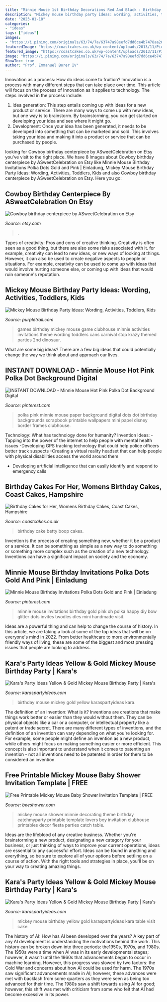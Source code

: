 ```yaml
---
title: "Minnie Mouse 1st Birthday Decorations Red And Black : Birthday Mouse Mickey Gold Yellow Karaspartyideas Kara"
description: "Mickey mouse birthday party ideas: wording, activities, toddlers, kids"
date: "2023-01-18"
categories:
- "ideas"
tags: ["ideas"]
images:
- "https://i.pinimg.com/originals/63/74/7a/63747a98eefd7dd6ce4b7478aa209b3c.jpg"
featuredImage: "https://coastcakes.co.uk/wp-content/uploads/2013/11/Picture-35989s.jpg"
featured_image: "https://coastcakes.co.uk/wp-content/uploads/2013/11/Picture-35989s.jpg"
image: "https://i.pinimg.com/originals/63/74/7a/63747a98eefd7dd6ce4b7478aa209b3c.jpg"
ShowToc: true
author: "Prof. Emmanuel Borer IV"
---
```



Innovation as a process: How do ideas come to fruition?
Innovation is a process with many different steps that can take place over time. This article will focus on the process of Innovation as it applies to technology. The steps involved in the process include: 
1. Idea generation: This step entails coming up with ideas for a new product or service. There are many ways to come up with new ideas, but one way is to brainstorm. By brainstorming, you can get started on developing your idea and see where it might go. 
2. Development: Once your idea has been generated, it needs to be developed into something that can be marketed and sold. This involves taking your idea and making it into a product or service that can be purchased by people. 

	

		
looking for Cowboy birthday centerpiece by ASweetCelebration on Etsy you've visit to the right place. We have 8 Images about Cowboy birthday centerpiece by ASweetCelebration on Etsy like Minnie Mouse Birthday Invitations Polka Dots Gold and Pink | Einladung, Mickey Mouse Birthday Party Ideas: Wording, Activities, Toddlers, Kids and also Cowboy birthday centerpiece by ASweetCelebration on Etsy. Here you go:
		
    
## Cowboy Birthday Centerpiece By ASweetCelebration On Etsy

<img loading=lazy src="https://img0.etsystatic.com/000/0/5802038/il_fullxfull.254963290.jpg" onerror="this.onerror=null;this.src='https://tse2.mm.bing.net/th?id=OIP.TAUmRhV29CJKO-9KO4zNZAHaNK&amp;pid=15.1';" alt="Cowboy birthday centerpiece by ASweetCelebration on Etsy">

_Source: etsy.com_

>. 

	

Types of creativity: Pros and cons of creative thinking.
Creativity is often seen as a good thing, but there are also some risks associated with it. for example, creativity can lead to new ideas, or new ways of looking at things. However, it can also be used to create negative aspects to people or situations. For example, creativity can be used to come up with ideas that would involve hurting someone else, or coming up with ideas that would ruin someone's reputation.

    
## Mickey Mouse Birthday Party Ideas: Wording, Activities, Toddlers, Kids

<img loading=lazy src="http://partytrail.s3.amazonaws.com/blog/wp-content/uploads/2015/06/4b5a900530cda9e24d1b17a4a9388c19.jpg" onerror="this.onerror=null;this.src='https://tse4.mm.bing.net/th?id=OIP.S1qQBTDNqeJNGxekqTiMGQHaJ4&amp;pid=15.1';" alt="Mickey Mouse Birthday Party Ideas: Wording, Activities, Toddlers, Kids">

_Source: purpletrail.com_

>games birthday mickey mouse game clubhouse minnie activities invitations theme wording toddlers cans carnival stop krazy themed parties 2nd dinosaur. 

	

What are some big ideas?
There are a few big ideas that could potentially change the way we think about and approach our lives.

    
## INSTANT DOWNLOAD - Minnie Mouse Hot Pink Polka Dot Background Digital

<img loading=lazy src="https://i.pinimg.com/736x/f6/8a/f4/f68af469e4126cf311e9f8d4555733c7--photo-backgrounds-pink-white.jpg" onerror="this.onerror=null;this.src='https://tse1.mm.bing.net/th?id=OIP.0RLaRaOe2z3ROoqHARJNvAHaJl&amp;pid=15.1';" alt="INSTANT DOWNLOAD - Minnie Mouse Hot Pink Polka Dot Background Digital">

_Source: pinterest.com_

>polka pink minnie mouse paper background digital dots dot birthday backgrounds scrapbook printable wallpapers mini papel disney border frames clubhouse. 

	

Technology: What has technology done for humanity?
Invention Ideas: 
-Tapping into the power of the internet to help people with mental health issues 
-Developing GPS tracking technology that could help police officers better track suspects 
-Creating a virtual reality headset that can help people with physical disabilities access the world around them 
- Developing artificial intelligence that can easily identify and respond to emergency calls

    
## Birthday Cakes For Her, Womens Birthday Cakes, Coast Cakes, Hampshire

<img loading=lazy src="https://coastcakes.co.uk/wp-content/uploads/2013/11/Picture-35989s.jpg" onerror="this.onerror=null;this.src='https://tse1.mm.bing.net/th?id=OIP.zfCZj5YVu3nmG_iLedo7_wHaLc&amp;pid=15.1';" alt="Birthday Cakes for Her, Womens Birthday Cakes, Coast Cakes, Hampshire">

_Source: coastcakes.co.uk_

>birthday cake betty boop cakes. 

	

Invention is the process of creating something new, whether it be a product or a service. It can be something as simple as a new way to do something or something more complex such as the creation of a new technology. Inventions can have a significant impact on society and the economy.

    
## Minnie Mouse Birthday Invitations Polka Dots Gold And Pink | Einladung

<img loading=lazy src="https://i.pinimg.com/originals/63/74/7a/63747a98eefd7dd6ce4b7478aa209b3c.jpg" onerror="this.onerror=null;this.src='https://tse4.mm.bing.net/th?id=OIP.kTHlUPr85BZFoZ9ISPwztQHaFw&amp;pid=15.1';" alt="Minnie Mouse Birthday Invitations Polka Dots Gold and Pink | Einladung">

_Source: pinterest.com_

>minnie mouse invitations birthday gold pink oh polka happy diy bow glitter dots invites twodles dles mini handmade visit. 

	

Ideas are a powerful thing and can help to change the course of history. In this article, we are taking a look at some of the top ideas that will be on everyone's mind in 2022. From better healthcare to more environmentally friendly ways of living, these are some of the biggest and most pressing issues that people are looking to address.

    
## Kara&#039;s Party Ideas Yellow &amp; Gold Mickey Mouse Birthday Party | Kara&#039;s

<img loading=lazy src="https://karaspartyideas.com/wp-content/uploads/2017/12/Yellow-Gold-Mickey-Mouse-Birthday-Party-via-Karas-Party-Ideas-KarasPartyIdeas.com2_.jpg" onerror="this.onerror=null;this.src='https://tse2.mm.bing.net/th?id=OIP.T9kCsoq_TLN8EdZbGv6qJQHaLm&amp;pid=15.1';" alt="Kara&#039;s Party Ideas Yellow &amp; Gold Mickey Mouse Birthday Party | Kara&#039;s">

_Source: karaspartyideas.com_

>birthday mouse mickey gold yellow karaspartyideas kara. 

	

The definition of an invention: What is it?
Inventions are creations that make things work better or easier than they would without them. They can be physical objects like a car or a computer, or intellectual property like a patent or trade secret. There are many different types of inventions, and the definition of an invention can vary depending on what you're looking for. For example, some people might define an invention as a new product, while others might focus on making something easier or more efficient. This concept is also important to understand when it comes to patenting an invention - not all inventions need to be patented in order for them to be considered an invention.

    
## Free Printable Mickey Mouse Baby Shower Invitation Template | FREE

<img loading=lazy src="https://www.beeshower.com/wp-content/uploads/2017/05/47-1.jpg" onerror="this.onerror=null;this.src='https://tse2.mm.bing.net/th?id=OIP.UaxtIHPrfM_Np6qaG1DFdgHaJ3&amp;pid=15.1';" alt="Free Printable Mickey Mouse Baby Shower Invitation Template | FREE">

_Source: beeshower.com_

>mickey mouse shower minnie decorating theme birthday catchmyparty printable template lovers boy invitation clubhouse printables decor fiesta parties catch table. 

	

Ideas are the lifeblood of any creative business. Whether you're brainstorming a new product, designating a new category for your business, or just thinking of ways to improve your current operations, ideas are essential to any successful effort. Ideas can be found in anything and everything, so be sure to explore all of your options before settling on a course of action. With the right tools and strategies in place, you'll be on your way to creating amazing things.

    
## Kara&#039;s Party Ideas Yellow &amp; Gold Mickey Mouse Birthday Party | Kara&#039;s

<img loading=lazy src="https://karaspartyideas.com/wp-content/uploads/2017/12/Yellow-Gold-Mickey-Mouse-Birthday-Party-via-Karas-Party-Ideas-KarasPartyIdeas.com25.jpg" onerror="this.onerror=null;this.src='https://tse3.mm.bing.net/th?id=OIP.EuyZDGiRdPW1mqwlgyJpmwHaLc&amp;pid=15.1';" alt="Kara&#039;s Party Ideas Yellow &amp; Gold Mickey Mouse Birthday Party | Kara&#039;s">

_Source: karaspartyideas.com_

>mickey mouse birthday yellow gold karaspartyideas kara table visit cake. 

	

The history of AI: How has AI been developed over the years?
A key part of any AI development is understanding the motivations behind the work. This history can be broken down into three periods: the1950s, 1970s, and 1980s. The 1950s were a time when AI was in its early developmental stages; however, it wasn’t until the 1960s that advancements began to occur in machine learning. However, this progress was slowed by two factors: the Cold War and concerns about how AI could be used for harm. The 1970s saw significant advancements made in AI; however, these advances were met with backlash from some quarters as they were seen as being too advanced for their time. The 1980s saw a shift towards using AI for good; however, this shift was met with criticism from some who felt that AI had become excessive in its power.

